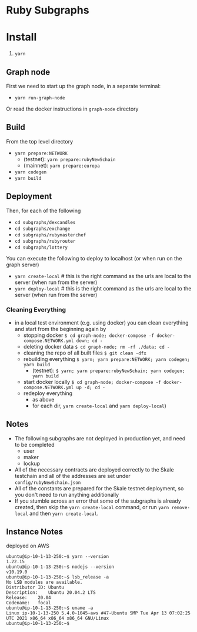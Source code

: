 # Ruby Subgraphs

# Install

1. `yarn`

## Graph node

First we need to start up the graph node, in a separate terminal:

- `yarn run-graph-node`

Or read the docker instructions in `graph-node` directory

## Build

From the top level directory

* `yarn prepare:NETWORK`
  * (testnet): `yarn prepare:rubyNewSchain`
  * (mainnet): `yarn prepare:europa`
* `yarn codegen`
* `yarn build`

## Deployment

Then, for each of the following

- `cd subgraphs/dexcandles`
- `cd subgraphs/exchange`
- `cd subgraphs/rubymasterchef`
- `cd subgraphs/rubyrouter`
- `cd subgraphs/lottery`

You can execute the following to deploy to localhost (or when run
on the graph server)

- `yarn create-local` # this is the right command as the urls are local to the server (when run from the server)
- `yarn deploy-local` # this is the right command as the urls are local to the server (when run from the server)

### Cleaning Everything

* in a local test environment (e.g. using docker) you can clean everything and start from
  the beginning again by
  * stopping docker `$ cd graph-node; docker-compose -f docker-compose.NETWORK.yml down; cd -`
  * deleting docker data `$ cd graph-node; rm -rf ./data; cd -`
  * cleaning the repo of all built files `$ git clean -dfx`
  * rebuilding everything `$ yarn; yarn prepare:NETWORK; yarn codegen; yarn build`
    * (testnet): `$ yarn; yarn prepare:rubyNewSchain; yarn codegen; yarn build`
  * start docker locally `$ cd graph-node; docker-compose -f docker-compose.NETWORK.yml up -d; cd -`
  * redeploy everything
    * as above
    * for each dir, `yarn create-local` and `yarn deploy-local`)

## Notes

- The following subgraphs are not deployed in production yet, and need to be completed
  - user
  - maker
  - lockup
- All of the necessary contracts are deployed correctly to the Skale testchain and all of the addresses are set under `config/rubyNewSchain.json`
- All of the constants are prepared for the Skale testnet deployment, so you don't need to run anything additionally
- If you stumble across an error that some of the subgraphs is already created, then skip the `yarn create-local` command, or run `yarn remove-local` and then `yarn create-local`.

## Instance Notes

deployed on AWS

```
ubuntu@ip-10-1-13-250:~$ yarn --version
1.22.15
ubuntu@ip-10-1-13-250:~$ nodejs --version
v10.19.0
ubuntu@ip-10-1-13-250:~$ lsb_release -a
No LSB modules are available.
Distributor ID:	Ubuntu
Description:	Ubuntu 20.04.2 LTS
Release:	20.04
Codename:	focal
ubuntu@ip-10-1-13-250:~$ uname -a
Linux ip-10-1-13-250 5.4.0-1045-aws #47-Ubuntu SMP Tue Apr 13 07:02:25 UTC 2021 x86_64 x86_64 x86_64 GNU/Linux
ubuntu@ip-10-1-13-250:~$ 
```
